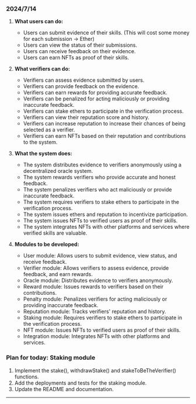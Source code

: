 ### 2024/7/14

1. **What users can do:**

   - Users can submit evidence of their skills. (This will cost some money for each submission -> Ether)
   - Users can view the status of their submissions.
   - Users can receive feedback on their evidence.
   - Users can earn NFTs as proof of their skills.

2. **What verifiers can do:**

   - Verifiers can assess evidence submitted by users.
   - Verifiers can provide feedback on the evidence.
   - Verifiers can earn rewards for providing accurate feedback.
   - Verifiers can be penalized for acting maliciously or providing inaccurate feedback.
   - Verifiers can stake ethers to participate in the verification process.
   - Verifiers can view their reputation score and history.
   - Verifiers can increase reputation to increase their chances of being selected as a verifier.
   - Verifiers can earn NFTs based on their reputation and contributions to the system.

3. **What the system does:**

   - The system distributes evidence to verifiers anonymously using a decentralized oracle system.
   - The system rewards verifiers who provide accurate and honest feedback.
   - The system penalizes verifiers who act maliciously or provide inaccurate feedback.
   - The system requires verifiers to stake ethers to participate in the verification process.
   - The system issues ethers and reputation to incentivize participation.
   - The system issues NFTs to verified users as proof of their skills.
   - The system integrates NFTs with other platforms and services where verified skills are valuable.

4. **Modules to be developed:**

   - User module: Allows users to submit evidence, view status, and receive feedback.
   - Verifier module: Allows verifiers to assess evidence, provide feedback, and earn rewards.
   - Oracle module: Distributes evidence to verifiers anonymously.
   - Reward module: Issues rewards to verifiers based on their contributions.
   - Penalty module: Penalizes verifiers for acting maliciously or providing inaccurate feedback.
   - Reputation module: Tracks verifiers' reputation and history.
   - Staking module: Requires verifiers to stake ethers to participate in the verification process.
   - NFT module: Issues NFTs to verified users as proof of their skills.
   - Integration module: Integrates NFTs with other platforms and services.

### Plan for today: Staking module

1.  Implement the stake(), withdrawStake() and stakeToBeTheVerifier() functions.
2.  Add the deployments and tests for the staking module.
3.  Update the README and documentation.

---
